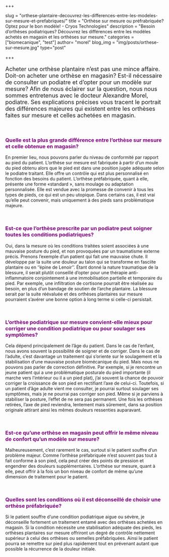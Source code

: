 +++

slug = "orthese-plantaire-decouvrez-les-differences-entre-les-modeles-sur-mesure-et-prefabriques/"
title = "Orthèse sur mesure ou préfrabriquée? Optez pour le bon modèle! - Cryos Technologies"
description = "Besoin d’orthèses podiatriques? Découvrez les différences entre les modèles achetés en magasin et les orthèses sur mesure."
categories = ["biomecanique", "test"]
author= "morel"
blog_img = "img/posts/orthese-sur-mesure.jpg"
type="post"

+++

<p style="font-size: 18px;">Acheter une orthèse plantaire n’est pas une mince affaire. Doit-on acheter une orthèse en magasin? Est-il nécessaire de consulter un podiatre et d’opter pour un modèle sur mesure? Afin de nous éclairer sur la question, nous nous sommes entretenus avec le docteur Alexandre Morel, podiatre. Ses explications précises vous tracent le portrait des différences majeures qui existent entre les orthèses faites sur mesure et celles achetées en magasin.</p>
&nbsp;
<h3 style="color: #800080;">Quelle est la plus grande différence entre l’orthèse sur mesure et celle obtenue en magasin?</h3>
En premier lieu, nous pouvons parler du niveau de conformité par rapport au pied du patient. L’orthèse sur mesure est fabriquée à partir d’un moule du pied obtenu alors que le pied est dans une position jugée adéquate selon le podiatre traitant. Elle offre un contrôle qui est plus personnalisé en fonction des besoins du patient. L’orthèse préfabriquée, quant à elle, présente une forme «standard », sans moulage ou adaptation personnalisée. Elle est vendue avec la promesse de convenir à tous les types de pieds, ce qui est un peu utopique. Dans certains cas, il est vrai qu’elle peut convenir, mais uniquement à des pieds sans problématique majeure.

&nbsp;
<h3 style="color: #800080;">Est-ce que l’orthèse prescrite par un podiatre peut soigner toutes les conditions podiatriques?</h3>
Oui, dans la mesure où les conditions traitées soient associées à une mauvaise posture du pied, et non provoquées par un traumatisme externe précis. Prenons l’exemple d’un patient qui fait une mauvaise chute. Il développe par la suite une douleur au talon qui se transforme en fasciite plantaire ou en ‘’épine de Lenoir’’. Étant donné la nature traumatique de la blessure, il serait plutôt conseillé d’opter pour une thérapie anti-inflammatoire conjointement à une immobilisation partielle et temporaire du pied. Par exemple, une infiltration de cortisone pourrait être réalisée au besoin, en plus d’un bandage de soutien de l’arche plantaire. La blessure serait par la suite réévaluée et des orthèses plantaires sur mesure pourraient s’avérer une bonne option à long terme si celle-ci persistait.

&nbsp;
<h3 style="color: #800080;">L’orthèse podiatrique sur mesure convient-elle mieux pour corriger une condition podiatrique ou pour soulager ses symptômes?</h3>
Cela dépend principalement de l’âge du patient. Dans le cas de l’enfant, nous avons souvent la possibilité de soigner et de corriger.
Dans le cas de l’adulte, c’est davantage un traitement qui s’oriente sur le soulagement et la stabilisation d’une mauvaise posture biomécanique du pied. Mais nous ne pouvons pas parler de correction définitive. Par exemple, si je rencontre un jeune patient qui a une problématique posturale du pied importante (il marche vers l’intérieur ou il a un pied plat), j’ai souvent la chance de pouvoir corriger la croissance de son pied en rectifiant l’axe de celui-ci. Toutefois, si un patient d’âge adulte vient me consulter, je pourrai surtout soulager ses symptômes, mais je ne pourrai pas corriger son pied. Même si je parviens à stabiliser la posture, l’effet de ne sera pas permanent. Une fois les orthèses retirées, l’axe de pied reviendra, lentement mais sûrement, dans sa position originale attirant ainsi les mêmes douleurs ressenties auparavant.

&nbsp;
<h3 style="color: #800080;">Est-ce qu’une orthèse en magasin peut offrir le même niveau de confort qu’un modèle sur mesure?</h3>
Malheureusement, c’est rarement le cas, surtout si le patient souffre d’un problème majeur. Comme l’orthèse préfabriquée n’est souvent pas tout à fait conforme à son pied, cela peut créer des points de pression et engendrer des douleurs supplémentaires. L’orthèse sur mesure, quant à elle, peut offrir à la fois un bon niveau de confort de même qu’une dimension de traitement pour le patient.

&nbsp;
<h3 style="color: #800080;">Quelles sont les conditions où il est déconseillé de choisir une orthèse préfabriquée?</h3>
Si le patient souffre d’une condition podiatrique aigue ou sévère, je déconseille fortement un traitement entamé avec des orthèses achetées en magasin. Si la condition nécessite une stabilisation adéquate des pieds, les orthèses plantaires sur mesure offriront un degré de contrôle nettement supérieur à celui des orthèses ou semelles préfabriquées. Ainsi le patient pourra se remettre sur pied plus rapidement tout en prévenant autant que possible la récurrence de la douleur initiale.